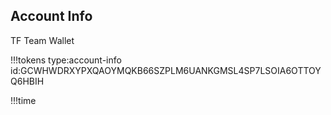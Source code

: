 ## Account Info

TF Team Wallet

!!!tokens type:account-info id:GCWHWDRXYPXQAOYMQKB66SZPLM6UANKGMSL4SP7LSOIA6OTTOYQ6HBIH

!!!time
